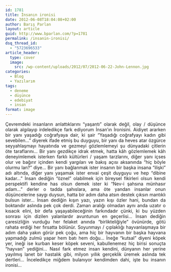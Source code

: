 ```yaml
---
id: 1781
title: İnsanın ironisi
date: 2012-06-08T18:04:08+02:00
author: Barış Parlan
layout: article
guid: http://www.bparlan.com/?p=1781
permalink: /insanin-ironisi/
dsq_thread_id:
  - "5723696533"
article_header:
  type: cover
  image:
    src: /wp-content/uploads/2012/07/2012-06-22-John-Lennon.jpg
categories:
  - Blog
  - Yazılarım
tags:
  - deneme
  - düşünce
  - edebiyat
  - insan
format: image
---
```


<p style="text-align: justify;">
  Çevremdeki insanların anlattıklarını &#8220;yaşantı&#8221; olarak değil, olay / düşünce olarak algılayıp irdeledikçe fark ediyorum İnsan&#8217;ın İronisini. Aidiyet ararken bir yanı yaşadığı coğrafyaya dair, ki şair &#8220;Yaşadığı coğrafyayı kadın gibi sevebilen&#8230;&#8221; diyerek ifade etmiş bu duyguyu, bir yanı da heves atar özgürce seyyahlaşmayı hayatında ve gezmeyi gözlemlemeyi şu dünyadaki çitlerin öte taraflarını&#8230; Bir yanı gezdikçe idrak etmek, hatta kâh gözlemlemek kâh deneyimlemek isterken farklı kültürleri / yaşam tarzlarını, diğer yanı içses olur ve bağırır içinden kendi yargıları ve bakış açısı aksanında &#8220;hiç böyle olurmu lan?&#8221; diye&#8230; Bir yanı bağlanmak ister insanın bir başka insana &#8220;ilişki&#8221; adı altında, diğer yanı yaşamak ister envai çeşit duyguyu ve hep &#8220;dibine kadar&#8230;&#8221; İnsan dediğin &#8220;öznel&#8221; olabilmek için bireysel fikirleri olsun kendi perspektifi kendine has olsun demek ister ki &#8220;Nev-i şahsına münhasır adam&#8230;&#8221; derler o tadda şahıslara, ama öte yandan insanlar onun düşüncelerine saygı duysun, hatta bir adım daha atsın destek çıksın mantıklı bulsun ister&#8230; İnsan dediğin kışın yazı, yazın kışı özler hani, bundan da boktandır aslında pek çok derdi. Zaman aralığı olmadan aynı anda uzatır o kısacık elini, bir defa yaşayabileceğinin farkındadır çünki, ki bu yüzden sonrası için dizilen yalanlardır avuntunun en geçerlisi&#8230; İnsan dediğin çaresizliğin vurduğu her felaket anında &#8220;birlikteliğiyle&#8221; övünürde, götü rahata erdiği her fırsatta bölünür. Soyunmayı / çıplaklığı hayvanlaşmaya bir adım daha yakın görür pek çoğu, ama hiç bir hayvanın bir başka hayvana yapmadığı zulmü yapar hem batı hem doğu&#8230; İneğe &#8220;kutsal&#8221; diyeni köpek yer, ineği ise kurban keser köpek seveni, kabullenemez hiç birisi sonuçta &#8220;hayvan&#8221; yediğini&#8230; Nasıl fark etmez insan kendini, dünyanın her yerine yayılmış lanet bir hastalık gibi, milyon yıllık gerçeklik üremek aslında tek dertleri&#8230; İnceledikçe miğdem bulanıyor kendimden dahi, işte bu insanın ironisi&#8230;
</p>
